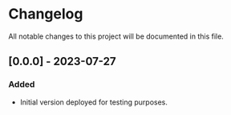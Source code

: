 # Changelog

All notable changes to this project will be documented in this file.

## [0.0.0] - 2023-07-27

### Added

- Initial version deployed for testing purposes.